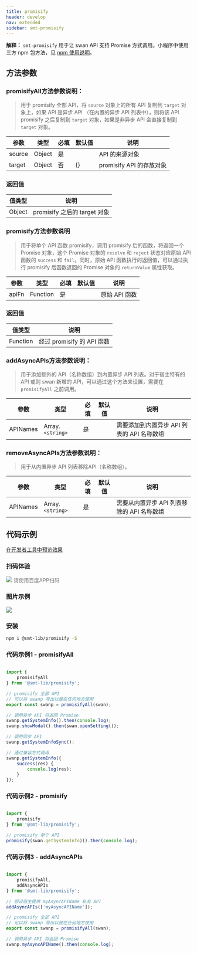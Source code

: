 ```yaml
---
title: promisify
header: develop
nav: extended
sidebar: smt-promisify
---
```




**解释：** `smt-promisify` 用于让 swan API 支持 Promise 方式调用。小程序中使用三方 npm 包方法，见 <a href="https://smartprogram.baidu.com/docs/develop/framework/custom-component_trdparty/" target="_self" title="npm使用说明">npm 使用说明</a>。




## 方法参数

 

### promisifyAll方法参数说明：

> 用于 promisify 全部 API，将 `source` 对象上的所有 API 复制到 `target` 对象上，如果 API 是异步 API （在内置的异步 API 列表中），则将该 API promisify 之后复制到 `target` 对象，如果是非异步 API 会直接复制到 `target` 对象。


| 参数 | 类型  | 必填 | 默认值 |说明|
| ---- | ---- | ---- | ----|----|
| source | Object | 是 | | API 的来源对象 |
| target | Object | 否 | {} | promisify API 的存放对象 |

### 返回值

| 值类型 | 说明 |
|---|---|
| Object | promisify 之后的 target 对象 |







### promisify方法参数说明 

> 用于将单个 API 函数 promisify，调用 promisify 后的函数，将返回一个 Promise 对象，这个 Promise 对象的 `resolve` 和 `reject` 状态对应原始 API 函数的 `success` 和 `fail`。同时，原始 API 函数执行的返回值，可以通过执行 promisify 后函数返回的 Promise 对象的 `returnValue` 属性获取。


| 参数 | 类型  | 必填 | 默认值 |说明|
| ---- | ---- | ---- | ----|----|
| apiFn | Function | 是 | | 原始 API 函数 |

### 返回值

| 值类型 | 说明 |
|---|---|
| Function | 经过 promisify 的 API 函数 |





 

### addAsyncAPIs方法参数说明：

> 用于添加额外的 API（名称数组）到内置异步 API 列表。对于宿主特有的 API 或则 swan 新增的 API，可以通过这个方法来设置，需要在 `promisifyAll` 之前调用。


| 参数 | 类型  | 必填 | 默认值 |说明|
| ---- | ---- | ---- | ----|----|
| APINames | Array.`<string>` | 是 | | 需要添加到内置异步 API 列表的 API 名称数组 |




 

 

### removeAsyncAPIs方法参数说明：

> 用于从内置异步 API 列表移除API（名称数组）。


| 参数 | 类型  | 必填 | 默认值 |说明|
| ---- | ---- | ---- | ----|----|
| APINames | Array.`<string>`| 是 | | 需要从内置异步 API 列表移除的 API 名称数组 |



## 代码示例

<a href="swanide://fragment/674eadd727d8a202ce48bb75f4acc7b51577343852289" title="在开发者工具中预览效果" target="_self">在开发者工具中预览效果</a>

### 扫码体验

<div class='scan-code-container'>
    <img src="https://b.bdstatic.com/miniapp/assets/images/doc_demo/subPackages_extensionsPackage_component_pages_smt-promisify.png" class="demo-qrcode-image" />
    <font color=#777 12px>请使用百度APP扫码</font>
</div>


### 图片示例

<div class="m-doc-custom-examples">
    <div class="m-doc-custom-examples-correct">
        <img src="https://b.bdstatic.com/searchbox/icms/searchbox/img/ezgif-6-e309dbc67f5d.gif">
    </div>  
    <div class="m-doc-custom-examples-correct">
        <img src=" ">
    </div>    
    <div class="m-doc-custom-examples-correct">
        <img src=" ">
    </div>       
</div>

### 安装 

```sh
npm i @smt-lib/promisify -S

```

### 代码示例1 - promisifyAll

```js

import {
    promisifyAll
} from '@smt-lib/promisify';

// promisify 全部 API
// 可以将 swanp 导出以便在任何地方使用
export const swanp = promisifyAll(swan);

// 调用异步 API 将返回 Promise
swanp.getSystemInfo().then(console.log);
swanp.showModal().then(swan.openSetting());

// 调用同步 API
swanp.getSystemInfoSync();

// 通过兼容方式调用
swanp.getSystemInfo({
    success(res) {
        console.log(res);
    }
});

```

### 代码示例2 - promisify

```js

import {
    promisify
} from '@smt-lib/promisify';

// promisify 单个 API
promisify(swan.getSystemInfo)().then(console.log);

```

### 代码示例3 - addAsyncAPIs

```js

import {
    promisifyAll,
    addAsyncAPIs
} from '@smt-lib/promisify';

// 假设宿主提供 myAsyncAPIName 私有 API
addAsyncAPIs(['myAsyncAPIName']);

// promisify 全部 API
// 可以将 swanp 导出以便在任何地方使用
export const swanp = promisifyAll(swan);

// 调用异步 API 将返回 Promise
swanp.myAsyncAPIName().then(console.log);

```

